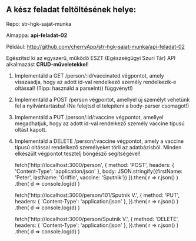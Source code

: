 ## A kész feladat feltöltésének helye:

Repo: str-hgk-sajat-munka

Almappa: **api-feladat-02**

Például: http://github.com/cherryApp/str-hgk-sajat-munka/api-feladat-02


Egészítsd ki az egyszerű, működő ESZT (Egészségügyi Szuri Tár) API alkalmazást **CRUD-műveletekkel**!

1. Implementáld a GET /person/:id/vaccinated végpontot, amely visszaadja, hogy az adott id-val rendelkező személy rendelkezik-e oltással! (Tipp: használd a parseInt() függvényt!)
2. Implementáld a POST /person végpontot, amellyel új személyt vehetünk fel a nyilvántartásba! (Ne felejtsd el telepíteni a body-parser csomagot!)
3. Implementáld a PUT /person/:id/:vaccine végpontot, amellyel megadhatjuk, hogy az adott id-val rendelkező személy vaccine típusú oltást kapott.
4. Implementáld a DELETE /person/:vaccine végpontot, amely a vaccine típusú oltással rendelkező személyeket törli az adatbázisból.
Minden elkészült végpontot tesztelj böngésző segítségével!

    fetch('http://localhost:3000/person', {
        method: 'POST',
        headers: {
            'Content-Type': 'application/json'
        },
        body: JSON.stringify({firstName: 'Peter', lastName: 'Griffin', vaccine: 'Sputnik'})
    }).then( r => r.json() )
    .then( d => console.log(d) )

    fetch('http://localhost:3000/person/101/Sputnik V.', {
        method: 'PUT',
        headers: {
            'Content-Type': 'application/json'
        },
     }).then( r => r.json() )
    .then( d => console.log(d) )

    fetch('http://localhost:3000/person/Sputnik V.', {
        method: 'DELETE',
        headers: {
            'Content-Type': 'application/json'
        },
     }).then( r => r.json() )
    .then( d => console.log(d) )

